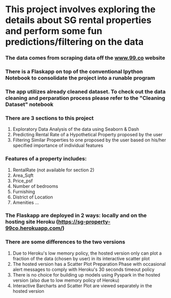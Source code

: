 # This project involves exploring the details about SG rental properties and perform some fun predictions/filtering on the data
### The data comes from scraping data off the www.99.co website

### There is a Flaskapp on top of the conventional Ipython Notebook to consolidate the project into a runable program
### The app utilizes already cleaned dataset. To check out the data cleaning and perparation process please refer to the "Cleaning Dataset" notebook

### There are 3 sections to this project
  1. Exploratory Data Analysis of the data using Seaborn & Dash
  2. Predicting Rental Rate of a Hypothetical Property proposed by the user
  3. Filtering Similar Properties to one proposed by the user based on his/her specified importance of individual features
  
### Features of a property includes:
  1. RentalRate (not available for section 2)
  2. Area_Sqft
  3. Price_psf
  4. Number of bedrooms
  5. Furnishing
  6. District of Location
  7. Amenities
  ...
  
### The Flaskapp are deployed in 2 ways: locally and on the hosting site Heroku (https://sg-property-99co.herokuapp.com/)
### There are some differences to the two versions
  1. Due to Heroku's low memory policy, the hosted version only can plot a fraction of the data (chosen by user) in its interactive scatter plot
  2. The hosted version has a Scatter Plot Preparation Phase with occasional alert messages to comply with Heroku's 30 seconds timeout policy
  3. There is no choice for building up models using Pyspark in the hosted version (also due to low memory policy of Heroku)
  4. Interactive Barcharts and Scatter Plot are viewed separately in the hosted version